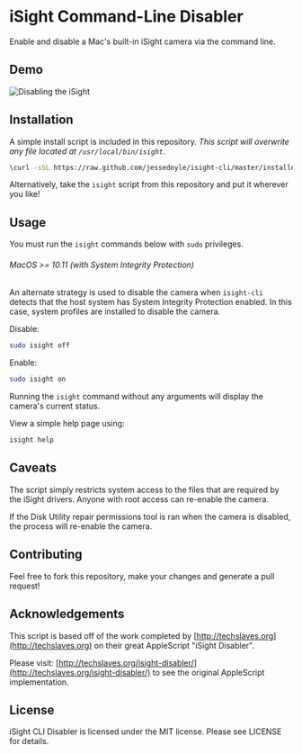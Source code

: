 # iSight Command-Line Disabler

Enable and disable a Mac's built-in iSight camera via the command line.

## Demo

![Disabling the iSight](https://raw.github.com/jessedoyle/isight-cli/master/isight_demo.gif)

## Installation

A simple install script is included in this repository. _This script will overwrite any file located at `/usr/local/bin/isight`_.

```bash
\curl -sSL https://raw.github.com/jessedoyle/isight-cli/master/installer.sh | bash
```

Alternatively, take the `isight` script from this repository and put it wherever you like!

## Usage

You must run the `isight` commands below with `sudo` privileges.

###### MacOS >= 10.11 (with System Integrity Protection)

An alternate strategy is used to disable the camera when `isight-cli` detects that the host system has System Integrity Protection enabled. In this case, system profiles are installed to disable the camera.

Disable:

```bash
sudo isight off
```

Enable:

```bash
sudo isight on
```

Running the `isight` command without any arguments will display the camera's current status.

View a simple help page using:

```bash
isight help
```

## Caveats

The script simply restricts system access to the files that are required by the iSight drivers. Anyone with root access can re-enable the camera.

If the Disk Utility repair permissions tool is ran when the camera is disabled, the process will re-enable the camera.

## Contributing

Feel free to fork this repository, make your changes and generate a pull request!

## Acknowledgements

This script is based off of the work completed by [http://techslaves.org](http://techslaves.org) on their great AppleScript "iSight Disabler".

Please visit: [http://techslaves.org/isight-disabler/](http://techslaves.org/isight-disabler/) to see the original AppleScript implementation.

## License

iSight CLI Disabler is licensed under the MIT license. Please see LICENSE for details.
